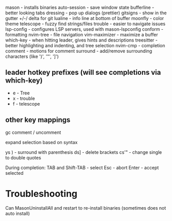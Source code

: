 mason - installs binaries
auto-session - save window state
bufferline - better looking tabs
dressing - pop up dialogs (prettier)
gitsigns - show in the gutter +/-/ delta for git
lualine - info line at bottom of buffer
moonfly - color theme
telescope - fuzzy find strings/files
trouble - easier to navigate issues
lsp-config - configures LSP servers, used with mason-lspconfig
conform - formatting
nvim-tree - file navigation
vim-maximizer - maximize a buffer
which-key - when hitting leader, gives hints and descriptions
treesitter - better highlighting and indenting, and tree selection
nvim-cmp - completion
comment - motions for comment
surround - add/remove surrounding characters (like ')', '"', ']')

## leader hotkey prefixes (will see completions via which-key)

* e - Tree
* x - trouble
* f - telescope

## other key mappings

gc <motion> comment / uncomment

<C-space> expand selection based on syntax

ys <motion>)  - surround with parenthesis
ds] - delete brackets
cs'" - change single to double quotes

During completion:
  TAB and Shift-TAB - select
  Esc - abort
  Enter - accept selected

# Troubleshooting

Can MasonUninstallAll and restart to re-install binaries (sometimes does not auto install)

